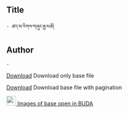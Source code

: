 ## Title
	- ཚད་མ་རིགས་གཞུང་རྒྱ་མཚོ།

## Author
	- 












<a href='https://minhaskamal.github.io/DownGit/#/home?url=https://github.com/ta4tsering/P008165/tree/main/P008165.opf/base' class='button'>Download</a>	Download only base file

<a href='https://minhaskamal.github.io/DownGit/#/home?url=https://github.com/ta4tsering/P008165/tree/main/P008165.opf' class='button'>Download</a>	Download base file with pagination

[<img width="25" src="https://library.bdrc.io/icons/BUDA-small.svg"> Images of base open in BUDA](https://library.bdrc.io/show/bdr:IE0OPP008165)
